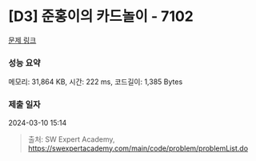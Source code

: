 # [D3] 준홍이의 카드놀이 - 7102 

[문제 링크](https://swexpertacademy.com/main/code/problem/problemDetail.do?contestProbId=AWkIlHWqBYcDFAXC) 

### 성능 요약

메모리: 31,864 KB, 시간: 222 ms, 코드길이: 1,385 Bytes

### 제출 일자

2024-03-10 15:14



> 출처: SW Expert Academy, https://swexpertacademy.com/main/code/problem/problemList.do